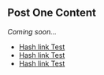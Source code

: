 ## Post One Content

_Coming soon..._


* [Hash link Test](#post/20180101)
* [Hash link Test](20171225-first-post-merry-christmas#xyz)
* [Hash link Test](/#pqr)

